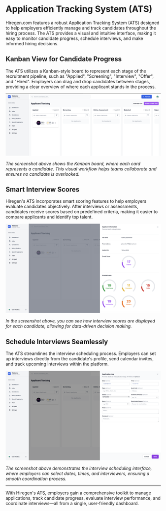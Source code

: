 # Application Tracking System (ATS)

Hiregen.com features a robust Application Tracking System (ATS) designed to help employers efficiently manage and track candidates throughout the hiring process. The ATS provides a visual and intuitive interface, making it easy to monitor candidate progress, schedule interviews, and make informed hiring decisions.

## Kanban View for Candidate Progress

The ATS utilizes a Kanban-style board to represent each stage of the recruitment pipeline, such as "Applied", "Screening", "Interview", "Offer", and "Hired". Employers can drag and drop candidates between stages, providing a clear overview of where each applicant stands in the process.

![ATS Kanban Screenshot](screenshots/employer_ats_kanban.png)

*The screenshot above shows the Kanban board, where each card represents a candidate. This visual workflow helps teams collaborate and ensures no candidate is overlooked.*

## Smart Interview Scores

Hiregen's ATS incorporates smart scoring features to help employers evaluate candidates objectively. After interviews or assessments, candidates receive scores based on predefined criteria, making it easier to compare applicants and identify top talent.

![ATS Smart Interview Scores Screenshot](screenshots/employer_ats_ai_acores.png)

*In the screenshot above, you can see how interview scores are displayed for each candidate, allowing for data-driven decision making.*

## Schedule Interviews Seamlessly

The ATS streamlines the interview scheduling process. Employers can set up interviews directly from the candidate's profile, send calendar invites, and track upcoming interviews within the platform.

![Schedule Interviews Screenshot](screenshots/employer_schedule_interview.png)

*The screenshot above demonstrates the interview scheduling interface, where employers can select dates, times, and interviewers, ensuring a smooth coordination process.*

---

With Hiregen's ATS, employers gain a comprehensive toolkit to manage applications, track candidate progress, evaluate interview performance, and coordinate interviews—all from a single, user-friendly dashboard.
